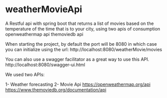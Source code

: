 # weatherMovieApi
 A Restful api with spring boot that returns a list of movies based on the temperature of the time that is to your city, using two apis of consumption openweathermap api themoviedb api


When starting the project, by default the port will be 8080 in which case you can initialize using the url:
http://localhost:8080/weatherMovie/movies

You can also use a swagger facilitator as a great way to use this API.
http://localhost:8080/swagger-ui.html


We used two APIs:

1- Weather forecasting
2- Movie Api
https://openweathermap.org/api
https://www.themoviedb.org/documentation/api
